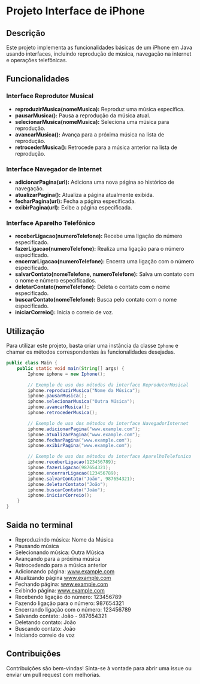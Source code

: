 
# Projeto Interface de iPhone

## Descrição

Este projeto implementa as funcionalidades básicas de um iPhone em Java usando interfaces, incluindo reprodução de música, navegação na internet e operações telefônicas.

## Funcionalidades

### Interface Reprodutor Musical
- **reproduzirMusica(nomeMusica):** Reproduz uma música específica.
- **pausarMusica():** Pausa a reprodução da música atual.
- **selecionarMusica(nomeMusica):** Seleciona uma música para reprodução.
- **avancarMusica():** Avança para a próxima música na lista de reprodução.
- **retrocederMusica():** Retrocede para a música anterior na lista de reprodução.

### Interface Navegador de Internet
- **adicionarPagina(url):** Adiciona uma nova página ao histórico de navegação.
- **atualizarPagina():** Atualiza a página atualmente exibida.
- **fecharPagina(url):** Fecha a página especificada.
- **exibirPagina(url):** Exibe a página especificada.

### Interface Aparelho Telefônico
- **receberLigacao(numeroTelefone):** Recebe uma ligação do número especificado.
- **fazerLigacao(numeroTelefone):** Realiza uma ligação para o número especificado.
- **encerrarLigacao(numeroTelefone):** Encerra uma ligação com o número especificado.
- **salvarContato(nomeTelefone, numeroTelefone):** Salva um contato com o nome e número especificados.
- **deletarContato(nomeTelefone):** Deleta o contato com o nome especificado.
- **buscarContato(nomeTelefone):** Busca pelo contato com o nome especificado.
- **iniciarCorreio():** Inicia o correio de voz.

## Utilização

Para utilizar este projeto, basta criar uma instância da classe `Iphone` e chamar os métodos correspondentes às funcionalidades desejadas.

```java
public class Main {
    public static void main(String[] args) {
        Iphone iphone = new Iphone();

        // Exemplo de uso dos métodos da interface ReprodutorMusical
        iphone.reproduzirMusica("Nome da Música");
        iphone.pausarMusica();
        iphone.selecionarMusica("Outra Música");
        iphone.avancarMusica();
        iphone.retrocederMusica();

        // Exemplo de uso dos métodos da interface NavegadorInternet
        iphone.adicionarPagina("www.example.com");
        iphone.atualizarPagina("www.example.com");
        iphone.fecharPagina("www.example.com");
        iphone.exibirPagina("www.example.com");

        // Exemplo de uso dos métodos da interface AparelhoTelefonico
        iphone.receberLigacao(123456789);
        iphone.fazerLigacao(987654321);
        iphone.encerrarLigacao(123456789);
        iphone.salvarContato("João", 987654321);
        iphone.deletarContato("João");
        iphone.buscarContato("João");
        iphone.iniciarCorreio();
    }
}
```



## Saida no terminal 

- Reproduzindo música: Nome da Música
- Pausando música
- Selecionando música: Outra Música
- Avançando para a próxima música
- Retrocedendo para a música anterior
- Adicionando página: www.example.com
- Atualizando página www.example.com
- Fechando página: www.example.com
- Exibindo página: www.example.com
- Recebendo ligação do número: 123456789
- Fazendo ligação para o número: 987654321
- Encerrando ligação com o número: 123456789
- Salvando contato: João - 987654321
- Deletando contato: João
- Buscando contato: João
- Iniciando correio de voz


## Contribuições

Contribuições são bem-vindas! Sinta-se à vontade para abrir uma issue ou enviar um pull request com melhorias.
